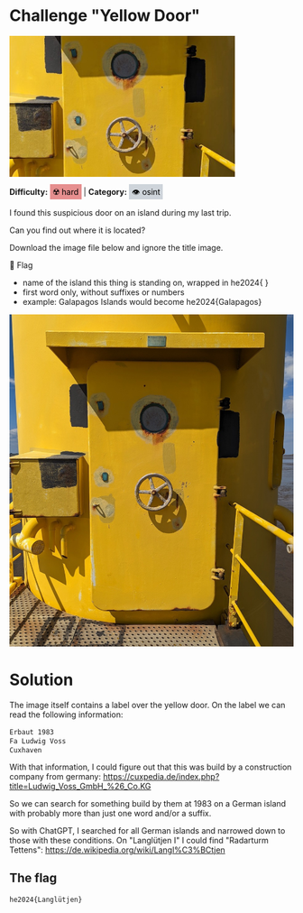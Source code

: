 # Challenge "Yellow Door"
<img src="banner.jpg" width="400px" alt="Banner Image" /><br/>

**Difficulty:** <span style="background-color: #e68f8f; padding: 5px; color: black;">☢️ hard</span> | **Category:** <span style="background-color: #ced4da; padding: 5px; color: black;">👁️ osint</span>

I found this suspicious door on an island during my last trip.

Can you find out where it is located?

Download the image file below and ignore the title image.

🚩 Flag
- name of the island this thing is standing on, wrapped in he2024{ }
- first word only, without suffixes or numbers
- example: Galapagos Islands would become he2024{Galapagos}

![yellowdoor.jpg](yellowdoor.jpg)

# Solution

The image itself contains a label over the yellow door. On the label we can read the following information:

    Erbaut 1983
    Fa Ludwig Voss
    Cuxhaven

With that information, I could figure out that this was build by a construction company from germany: https://cuxpedia.de/index.php?title=Ludwig_Voss_GmbH_%26_Co.KG

So we can search for something build by them at 1983 on a German island with probably more than just one word and/or a suffix.

So with ChatGPT, I searched for all German islands and narrowed down to those with these conditions. On "Langlütjen I" I could find "Radarturm Tettens": https://de.wikipedia.org/wiki/Langl%C3%BCtjen


## The flag
    he2024{Langlütjen}

